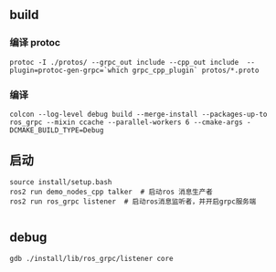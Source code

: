 ## build
### 编译 protoc
```
protoc -I ./protos/ --grpc_out include --cpp_out include  --plugin=protoc-gen-grpc=`which grpc_cpp_plugin` protos/*.proto
```
### 编译
```
colcon --log-level debug build --merge-install --packages-up-to ros_grpc --mixin ccache --parallel-workers 6 --cmake-args -DCMAKE_BUILD_TYPE=Debug
```

## 启动

```
source install/setup.bash
ros2 run demo_nodes_cpp talker  # 启动ros 消息生产者
ros2 run ros_grpc listener  # 启动ros消息监听者，并开启grpc服务端


```
## debug
```
gdb ./install/lib/ros_grpc/listener core
```